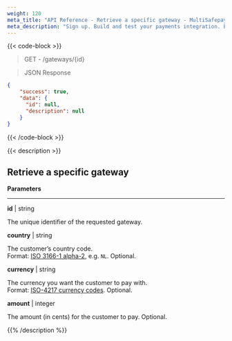 ```yaml
---
weight: 120
meta_title: "API Reference - Retrieve a specific gateway - MultiSafepay Docs"
meta_description: "Sign up. Build and test your payments integration. Explore our products and services. Use our API Reference, SDKs, and wrappers. Get support."
---
```

{{< code-block >}}

> GET - /gateways/{id}

> JSON Response

```json
{
    "success": true,
    "data": {
      "id": null,
      "description": null
    }
}
```
{{< /code-block >}}

{{< description >}}
## Retrieve a specific gateway

**Parameters**

---

__id__ | string

The unique identifier of the requested gateway.

__country__ | string

The customer’s country code.  
Format: [ISO 3166-1 alpha-2](https://en.wikipedia.org/wiki/ISO_3166-1_alpha-2), e.g. `NL`. Optional.

__currency__ | string

The currency you want the customer to pay with.  
Format: [ISO-4217 currency codes](https://www.iso.org/iso-4217-currency-codes.html). Optional.

__amount__ | integer

The amount (in cents) for the customer to pay. Optional.


{{% /description %}}